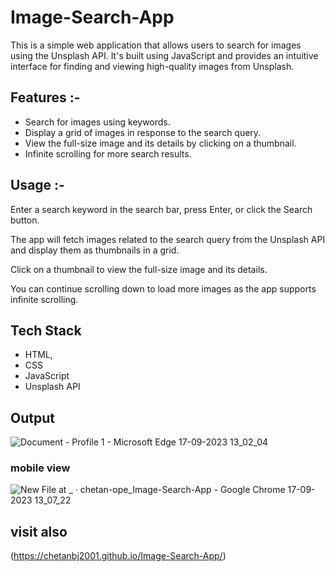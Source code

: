 # Image-Search-App



This is a simple web application that allows users to search for images using the Unsplash API. It's built using JavaScript and provides an intuitive interface for finding and viewing high-quality images from Unsplash.

## Features :-

- Search for images using keywords.
- Display a grid of images in response to the search query.
- View the full-size image and its details by clicking on a thumbnail.
- Infinite scrolling for more search results.

## Usage :-

Enter a search keyword in the search bar, press Enter, or click the Search button.

The app will fetch images related to the search query from the Unsplash API and display them as thumbnails in a grid.

Click on a thumbnail to view the full-size image and its details.

You can continue scrolling down to load more images as the app supports infinite scrolling.

## Tech Stack


- HTML,
- CSS
- JavaScript
- Unsplash API

## Output
![Document - Profile 1 - Microsoft​ Edge 17-09-2023 13_02_04](https://github.com/chetan-ope/Image-Search-App/assets/81404726/4d658f9a-46e8-4da8-b9ca-ebe535af743f)
### mobile view
![New File at _ · chetan-ope_Image-Search-App - Google Chrome 17-09-2023 13_07_22](https://github.com/chetan-ope/Image-Search-App/assets/81404726/bcd76adf-4ce8-4b2f-ae95-80fb767370cf)

## visit also
(https://chetanbj2001.github.io/Image-Search-App/)
